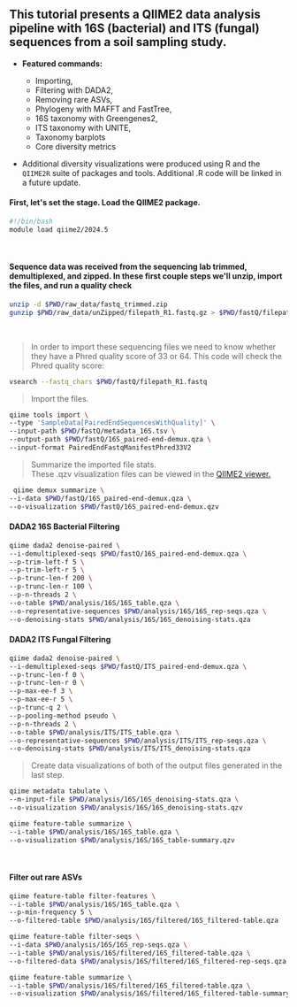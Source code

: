 ## This tutorial presents a QIIME2 data analysis pipeline with 16S (bacterial) and ITS (fungal) sequences from a soil sampling study.

* **Featured commands:** 
  + Importing, 
  + Filtering with DADA2, 
  + Removing rare ASVs, 
  + Phylogeny with MAFFT and FastTree, 
  + 16S taxonomy with Greengenes2,
  + ITS taxonomy with UNITE,
  + Taxonomy barplots
  + Core diversity metrics

* Additional diversity visualizations were produced using R and the `QIIME2R` suite of packages and tools. Additional .R code will be linked in a future update.

#### First, let's set the stage. Load the QIIME2 package.
``` bash
#!/bin/bash
module load qiime2/2024.5
```
&nbsp;
#### Sequence data was received from the sequencing lab trimmed, demultiplexed, and zipped. In these first couple steps we'll unzip, import the files, and run a quality check

``` bash
unzip -d $PWD/raw_data/fastq_trimmed.zip
gunzip $PWD/raw_data/unZipped/filepath_R1.fastq.gz > $PWD/fastQ/filepath_R1.fq
```
&nbsp;
> In order to import these sequencing files we need to know whether they have a Phred quality score of 33 or 64. This code will check the Phred quality score:
``` bash
vsearch --fastq_chars $PWD/fastQ/filepath_R1.fastq
```
> Import the files.
``` bash
qiime tools import \
--type 'SampleData[PairedEndSequencesWithQuality]' \
--input-path $PWD/fastQ/metadata_16S.tsv \
--output-path $PWD/fastQ/16S_paired-end-demux.qza \
--input-format PairedEndFastqManifestPhred33V2
```
> Summarize the imported file stats. \
> These .qzv visualization files can be viewed in the [QIIME2 viewer.](https:/view.qiime2.org)
``` bash
 qiime demux summarize \
--i-data $PWD/fastQ/16S_paired-end-demux.qza \
--o-visualization $PWD/fastQ/16S_paired-end-demux.qzv
```
#### DADA2 16S Bacterial Filtering
``` bash
qiime dada2 denoise-paired \
--i-demultiplexed-seqs $PWD/fastQ/16S_paired-end-demux.qza \
--p-trim-left-f 5 \
--p-trim-left-r 5 \
--p-trunc-len-f 200 \
--p-trunc-len-r 100 \
--p-n-threads 2 \
--o-table $PWD/analysis/16S/16S_table.qza \
--o-representative-sequences $PWD/analysis/16S/16S_rep-seqs.qza \
--o-denoising-stats $PWD/analysis/16S/16S_denoising-stats.qza
```
#### DADA2 ITS Fungal Filtering
``` bash
qiime dada2 denoise-paired \
--i-demultiplexed-seqs $PWD/fastQ/ITS_paired-end-demux.qza \
--p-trunc-len-f 0 \
--p-trunc-len-r 0 \
--p-max-ee-f 3 \
--p-max-ee-r 5 \
--p-trunc-q 2 \
--p-pooling-method pseudo \
--p-n-threads 2 \
--o-table $PWD/analysis/ITS/ITS_table.qza \
--o-representative-sequences $PWD/analysis/ITS/ITS_rep-seqs.qza \
--o-denoising-stats $PWD/analysis/ITS/ITS_denoising-stats.qza
```
> Create data visualizations of both of the output files generated in the last step.
``` bash
qiime metadata tabulate \
--m-input-file $PWD/analysis/16S/16S_denoising-stats.qza \
--o-visualization $PWD/analysis/16S/16S_denoising-stats.qzv

qiime feature-table summarize \
--i-table $PWD/analysis/16S/16S_table.qza \
--o-visualization $PWD/analysis/16S/16S_table-summary.qzv
```
&nbsp;
#### Filter out rare ASVs
``` bash
qiime feature-table filter-features \
--i-table $PWD/analysis/16S/16S_table.qza \
--p-min-frequency 5 \
--o-filtered-table $PWD/analysis/16S/filtered/16S_filtered-table.qza

qiime feature-table filter-seqs \
--i-data $PWD/analysis/16S/16S_rep-seqs.qza \
--i-table $PWD/analysis/16S/filtered/16S_filtered-table.qza \
--o-filtered-data $PWD/analysis/16S/filtered/16S_filtered-rep-seqs.qza

qiime feature-table summarize \
--i-table $PWD/analysis/16S/filtered/16S_filtered-table.qza \
--o-visualization $PWD/analysis/16S/filtered/16S_filtered-table-summary.qzv
```
&nbsp;
